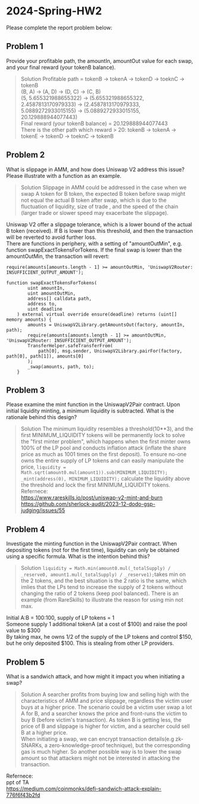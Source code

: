 # 2024-Spring-HW2

Please complete the report problem below:

## Problem 1
Provide your profitable path, the amountIn, amountOut value for each swap, and your final reward (your tokenB balance).

> Solution
Profitable path = tokenB -> tokenA -> tokenD -> toeknC -> tokenB <br />
(B, A) -> (A, D) -> (D, C) -> (C, B) <br />
(5, 5.655321988655322) -> (5.655321988655322, 2.4587813170979333) -> (2.4587813170979333, 5.0889272933015155) -> (5.0889272933015155, 20.129888944077443) <br />
Final reward (your tokenB balance) = 20.129888944077443 <br />
There is the other path which reward > 20:  tokenB -> tokenA -> tokenE -> tokenD -> toeknC -> tokenB

## Problem 2
What is slippage in AMM, and how does Uniswap V2 address this issue? Please illustrate with a function as an example.

> Solution
Slippage in AMM could be addressed in the case when we swap A token for B token, the expected B token before swap might not equal the actual B token after swap, which is due to the fluctuation of liquidity, size of trade , and the speed of the chain (larger trade or slower speed may exacerbate the slippage). <br />

Uniswap V2 offer a slippage tolerance, which is a lower bound of the actual B token (received). If B is lower than this threshold, and then the transaction will be reverted to avoid further loss. <br />
There are functions in periphery, with a setting of "amountOutMin", e.g. function swapExactTokensForTokens. If the final swap is lower than the amountOutMin, the transaction will revert: 
```
require(amounts[amounts.length - 1] >= amountOutMin, 'UniswapV2Router: INSUFFICIENT_OUTPUT_AMOUNT');
```
```
function swapExactTokensForTokens(
        uint amountIn,
        uint amountOutMin,
        address[] calldata path,
        address to,
        uint deadline
    ) external virtual override ensure(deadline) returns (uint[] memory amounts) {
        amounts = UniswapV2Library.getAmountsOut(factory, amountIn, path);
        require(amounts[amounts.length - 1] >= amountOutMin, 'UniswapV2Router: INSUFFICIENT_OUTPUT_AMOUNT');
        TransferHelper.safeTransferFrom(
            path[0], msg.sender, UniswapV2Library.pairFor(factory, path[0], path[1]), amounts[0]
        );
        _swap(amounts, path, to);
    }
```

## Problem 3
Please examine the mint function in the UniswapV2Pair contract. Upon initial liquidity minting, a minimum liquidity is subtracted. What is the rationale behind this design?

> Solution
The minimum liquidity resembles a threshold(10**3), and the first MINIMUM_LIQUIDITY tokens will be permanently lock to solve the "first minter problem", which happens when the first minter owns 100% of the LP pool and conducts inflation attack (inflate the share price as much as 1001 times on the first deposit). To ensure no-one owns the entire supply of LP tokens and can easily manipulate the price, <code>liquidity = Math.sqrt(amount0.mul(amount1)).sub(MINIMUM_LIQUIDITY); _mint(address(0), MINIMUM_LIQUIDITY);</code> calculate the liquidity above the threshold and lock the first MINIMUM_LIQUIDITY tokens. <br />
Refernece: <br />
https://www.rareskills.io/post/uniswap-v2-mint-and-burn <br />
https://github.com/sherlock-audit/2023-12-dodo-gsp-judging/issues/55


## Problem 4
Investigate the minting function in the UniswapV2Pair contract. When depositing tokens (not for the first time), liquidity can only be obtained using a specific formula. What is the intention behind this?

> Solution
```liquidity = Math.min(amount0.mul(_totalSupply) / _reserve0, amount1.mul(_totalSupply) / _reserve1);```takes min on the 2 tokens, and the best situation is the 2 ratio is the same, which imlies that the LPs tend to increase the supply of 2 tokens without changing the ratio of 2 tokens (keep pool balanced). There is an example (from RareSkills) to illustrate the reason for using min not max. <br />

Initial A:B = 100:100, supply of LP tokens = 1 <br />
Someone supply 1 additional tokenA (at a cost of $100) and raise the pool value to $300 <br />
By taking max, he owns 1/2 of the supply of the LP tokens and control $150, but he only deposited $100. This is stealing from other LP providers.

## Problem 5
What is a sandwich attack, and how might it impact you when initiating a swap?

> Solution
A searcher profits from buying low and selling high with the characteristics of AMM and price slippage, regardless the victim user buys at a higher price. The scenario could be a victim user swap a lot A for B, and a searcher knows the price and front-runs the victim to buy B (before victim's transaction). As token B is getting less, the price of B and slippage is higher for victim, and a searcher could sell B at a higher price. <br />
When initiating a swap, we can encrypt transaction details(e.g zk-SNARKs, a zero-knowledge-proof technique), but the corresponding gas is much higher. So another possible way is to lower the swap amount so that attackers might not be interested in attacking the transaction. <br />

Refernece: <br />
ppt of TA <br />
https://medium.com/coinmonks/defi-sandwich-attack-explain-776f6f43b2fd
